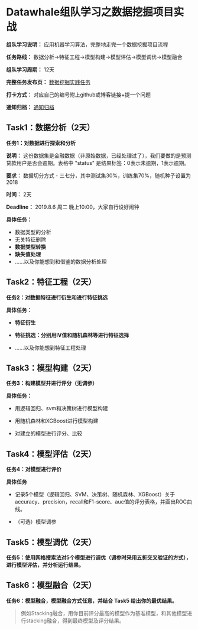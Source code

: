 # Datawhale组队学习之数据挖掘项目实战

**组队学习说明：** 应用机器学习算法，完整地走完一个数据挖掘项目流程

**任务路线：** 数据分析→特征工程→模型构建→模型评估→模型调优→模型融合

**组队学习周期：** 12天

**完整任务发布页：** [数据挖掘实践任务](https://github.com/datawhalechina/Datawhale_Learning/blob/master/doc/%E7%90%86%E8%AE%BA%E5%BA%94%E7%94%A8/%E6%95%B0%E6%8D%AE%E6%8C%96%E6%8E%98/README.md)

**打卡方式：** 对应自己的编号附上github或博客链接+提一个问题

**通知归档：** [通知归档](https://shimo.im/docs/PW9qVDpxHRtrDPYG/)

## Task1：数据分析（2天）

**任务1：对数据进行探索和分析**

**说明：** 这份数据集是金融数据（非原始数据，已经处理过了），我们要做的是预测贷款用户是否会逾期。表格中 "status" 是结果标签：0表示未逾期，1表示逾期。

**要求：** 数据切分方式 - 三七分，其中测试集30%，训练集70%，随机种子设置为2018

**时间：** 2天

**Deadline：** 2019.8.6 周二 晚上10:00，大家自行设好闹钟

**具体任务：**

 - 数据类型的分析
 - 无关特征删除
 - **数据类型转换**
 - **缺失值处理**
 - ……以及你能想到和借鉴的数据分析处理

## Task2：特征工程（2天）

**任务2：对数据特征进行衍生和进行特征挑选**

**具体任务：**

 - **特征衍生**

 - **特征挑选：分别用IV值和随机森林等进行特征选择**

 - ……以及你能想到特征工程处理
 
## Task3：模型构建（2天）

**任务3：构建模型并进行评分（无调参）**

**具体任务：**

 - 用逻辑回归、svm和决策树进行模型构建
 
 - 用随机森林和XGBoost进行模型构建

 - 对建立的模型进行评分、比较

## Task4：模型评估（2天）

**任务4：对模型进行评价**

**具体任务**

 - 记录5个模型（逻辑回归、SVM、决策树、随机森林、XGBoost）关于accuracy、precision，recall和F1-score、auc值的评分表格，并画出ROC曲线。
 
 - （可选）模型调参
 
## Task5：模型调优（2天）

**任务5：使用网格搜索法对5个模型进行调优（调参时采用五折交叉验证的方式），进行模型评估，并分析运行结果。**

## Task6：模型融合（2天）

**任务6：模型融合，模型融合方式任意，并结合 Task5 给出你的最优结果。**

>例如Stacking融合，用你目前评分最高的模型作为基准模型，和其他模型进行stacking融合，得到最终模型及评分结果。
